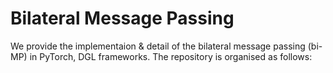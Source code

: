 # Bilateral Message Passing

We provide the implementaion & detail of the bilateral message passing (bi-MP) in PyTorch, DGL frameworks. The repository is organised as follows:

